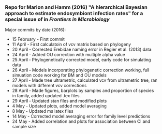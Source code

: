 ### Repo for Marion and Hamm (2016) "A hierarchical Bayesian approach to estimate endosymbiont infection rates" for a special issue of in *Frontiers in Microbiology*

Major commits by date (2016):

  * 15 February - First commit
  * 11 April - First calculatoin of vcv matrix based on phylogeny
  * 20 April - Corrected Erebidae naming error in Regier et al. (2013) data
  * 24 April - Added OU correction with multiple alpha value
  * 25 April - Phylogenetically corrected model, early code for simulating data
  * 26 April - Models incorporating phylogenetic correction working, full simuation code working for BM and OU models
  * 27 April - Made tree ultrametric, calculated vcv from ultrametric tree, ran models with different vcv corrections
  * 28 April - Made figures, barplots by samples and proportion of species in family, added updated .tex files.
  * 29 April - Updated stan files and modified plots
  * 4 May - Updated plots, added model averaging
  * 8 May - Updated ms latex files
  * 14 May - Corrected model averaging error for family level predictions
  * 24 May - Added correlation and plots for association between CI and sample size
